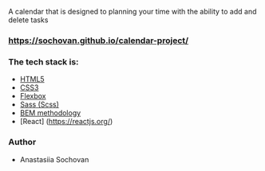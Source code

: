 A calendar that is designed to planning your time with the ability to add and delete tasks

### https://sochovan.github.io/calendar-project/

### The tech stack is:

- [HTML5](https://en.wikipedia.org/wiki/HTML5)
- [CSS3](https://en.wikipedia.org/wiki/Cascading_Style_Sheets)
- [Flexbox](https://en.wikipedia.org/wiki/CSS_Flexible_Box_Layout)
- [Sass (Scss)](https://sass-lang.com/)
- [BEM methodology](https://en.bem.info/methodology/)
- [React] (https://reactjs.org/)

### Author

- Anastasiia Sochovan
